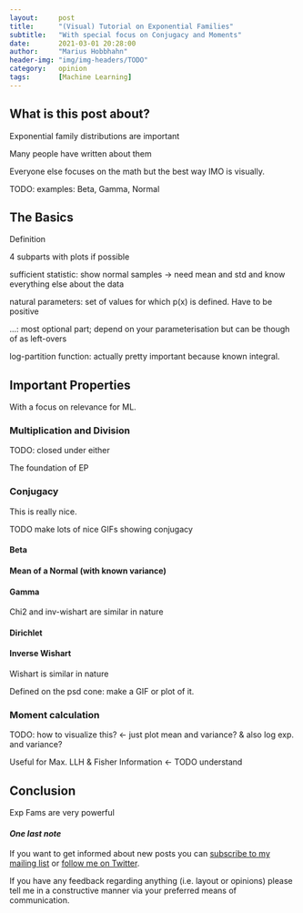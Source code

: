 ```yaml
---
layout:     post
title:      "(Visual) Tutorial on Exponential Families"
subtitle:   "With special focus on Conjugacy and Moments"
date:       2021-03-01 20:28:00
author:     "Marius Hobbhahn"
header-img: "img/img-headers/TODO"
category:   opinion
tags:       [Machine Learning]
---
```


## **What is this post about?**

Exponential family distributions are important

Many people have written about them

Everyone else focuses on the math but the best way IMO is visually. 

TODO: examples: Beta, Gamma, Normal

## The Basics

Definition

4 subparts with plots if possible

sufficient statistic: show normal samples -> need mean and std and know everything else about the data

natural parameters: set of values for which p(x) is defined. Have to be positive

...: most optional part; depend on your parameterisation but can be though of as left-overs

log-partition function: actually pretty important because known integral. 

## Important Properties

With a focus on relevance for ML.

### Multiplication and Division

TODO: closed under either

The foundation of EP

### Conjugacy

This is really nice. 

TODO make lots of nice GIFs showing conjugacy

#### Beta


#### Mean of a Normal (with known variance)

#### Gamma

Chi2 and inv-wishart are similar in nature

#### Dirichlet


#### Inverse Wishart

Wishart is similar in nature

Defined on the psd cone: make a GIF or plot of it. 

### Moment calculation

TODO: how to visualize this? <- just plot mean and variance? & also log exp. and variance?

Useful for Max. LLH & Fisher Information <- TODO understand

## Conclusion

Exp Fams are very powerful 

#### ***One last note***

If you want to get informed about new posts you can <a href='http://www.mariushobbhahn.com/subscribe/'>subscribe to my mailing list</a> or <a href='https://twitter.com/MariusHobbhahn'>follow me on Twitter</a>.

If you have any feedback regarding anything (i.e. layout or opinions) please tell me in a constructive manner via your preferred means of communication.


